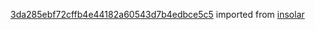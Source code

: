 [3da285ebf72cffb4e44182a60543d7b4edbce5c5](https://github.com/insolar/insolar/commit/3da285ebf72cffb4e44182a60543d7b4edbce5c5) imported from [insolar](https://github.com/insolar/insolar)

